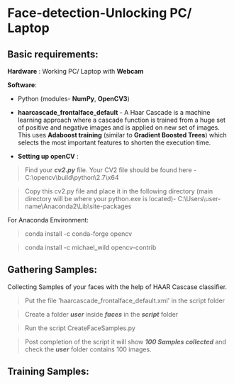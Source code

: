# Face-detection-Unlocking PC/ Laptop

## Basic requirements:
**Hardware** : Working PC/ Laptop with **Webcam**

**Software**:  
- Python (modules- **NumPy**, **OpenCV3**)
- **haarcascade_frontalface_default** - A Haar Cascade is a machine learning approach where a cascade function is trained from a huge 
set of positive and negative images and is applied on new set of images.
This uses **Adaboost training** (similar to **Gradient Boosted Trees**) which selects the most important features to shorten the execution time. 
   
- **Setting up openCV** :

> Find your ***cv2.py*** file.
> Your CV2 file should be found here - C:\opencv\build\python\2.7\x64

> Copy this cv2.py file and place it in the following directory (main directory will be where your python.exe is located)-
> C:\Users\user-name\Anaconda2\Lib\site-packages

For Anaconda Environment:

> conda install -c conda-forge opencv

> conda install -c michael_wild opencv-contrib 


## Gathering Samples:

Collecting Samples of your faces with the help of HAAR Cascase classifier.

> Put the file 'haarcascade_frontalface_default.xml' in the script folder

> Create a folder ***user*** inside ***faces*** in the ***script*** folder

> Run the script CreateFaceSamples.py

> Post completion of the script it will show ***100 Samples collected*** and check the ***user*** folder contains 100 images.


## Training Samples:
